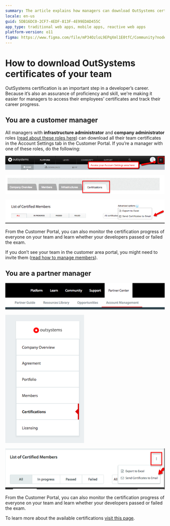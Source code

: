 ```yaml
---
summary: The article explains how managers can download OutSystems certification documents for their team members from the Customer Portal or Partner Center.
locale: en-us
guid: 5DB16DC0-2CF7-4EDF-813F-4E99EDAD455C
app_type: traditional web apps, mobile apps, reactive web apps
platform-version: o11
figma: https://www.figma.com/file/mP34OzloL9EPqXml1E0tfC/Community?node-id=1394:252
---
```

# How to download OutSystems certificates of your team

OutSystems certification is an important step in a developer’s career. Because it’s also an assurance of proficiency and skill, we're making it easier for managers to access their employees’ certificates and track their career progress.

## You are a customer manager

All managers with **infrastructure administrator** and **company administrator** roles ([read about these roles here](https://success.outsystems.com/Support/Enterprise_Customers/OutSystems_Support/Managing_your_company_permissions_on_OutSystems_Customer_Portal)) can download all their team certificates in the Account Settings tab in the Customer Portal. If you’re a manager with one of these roles, do the following:

![Screenshot highlighting the Account Settings tab in the OutSystems Customer Portal.](images/dowload-os-cert-1.png "Accessing Account Settings in OutSystems Customer Portal")

![Screenshot showing the Certifications tab selected in the OutSystems Customer Portal.](images/dowload-os-cert-2.png "Navigating to Certifications Tab")

![Screenshot of the List of Certified Members with options to export to Excel or send certificates via email.](images/dowload-os-cert-3.png "Certified Members List and Export Options")

From the Customer Portal, you can also monitor the certification progress of everyone on your team and learn whether your developers passed or failed the exam.

<div class="info" markdown="1">

If you don’t see your team in the customer area portal, you might need to invite them ([read how to manage members](https://success.outsystems.com/Support/Enterprise_Customers/OutSystems_Support/Managing_your_company_permissions_on_OutSystems_Customer_Portal)).

</div>

## You are a partner manager

![Screenshot of the OutSystems Partner Center with the Account Management tab underlined.](images/dowload-os-cert-4.png "OutSystems Partner Center Navigation")

![Screenshot of the OutSystems Partner Center dropdown menu with the Certifications option highlighted.](images/dowload-os-cert-5.png "OutSystems Partner Certifications Menu")

![Screenshot showing the List of Certified Members with export and email options for partners in the OutSystems Partner Center.](images/dowload-os-cert-6.png "Exporting Partner Certifications")

From the Customer Portal, you can also monitor the certification progress of everyone on your team and learn whether your developers passed or failed the exam.

To learn more about the available certifications [visit this page](https://www.outsystems.com/learn/certifications).
